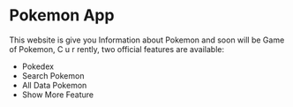# Pokemon App

This website is give you Information about Pokemon and soon will be Game of Pokemon,
C u r rently, two official features are available:

- Pokedex
- Search Pokemon
- All Data Pokemon
- Show More Feature

